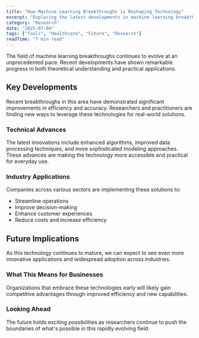 ```yaml
---
title: "How Machine Learning Breakthroughs is Reshaping Technology"
excerpt: "Exploring the latest developments in machine learning breakthroughs and their implications for the future of artificial intelligence and automation."
category: "Research"
date: "2025-07-04"
tags: ["Tools", "Healthcare", "Future", "Research"]
readTime: "7 min read"
---
```


The field of machine learning breakthroughs continues to evolve at an unprecedented pace. Recent developments have shown remarkable progress in both theoretical understanding and practical applications.

## Key Developments

Recent breakthroughs in this area have demonstrated significant improvements in efficiency and accuracy. Researchers and practitioners are finding new ways to leverage these technologies for real-world solutions.

### Technical Advances

The latest innovations include enhanced algorithms, improved data processing techniques, and more sophisticated modeling approaches. These advances are making the technology more accessible and practical for everyday use.

### Industry Applications

Companies across various sectors are implementing these solutions to:
- Streamline operations
- Improve decision-making
- Enhance customer experiences
- Reduce costs and increase efficiency

## Future Implications

As this technology continues to mature, we can expect to see even more innovative applications and widespread adoption across industries.

### What This Means for Businesses

Organizations that embrace these technologies early will likely gain competitive advantages through improved efficiency and new capabilities.

### Looking Ahead

The future holds exciting possibilities as researchers continue to push the boundaries of what's possible in this rapidly evolving field.